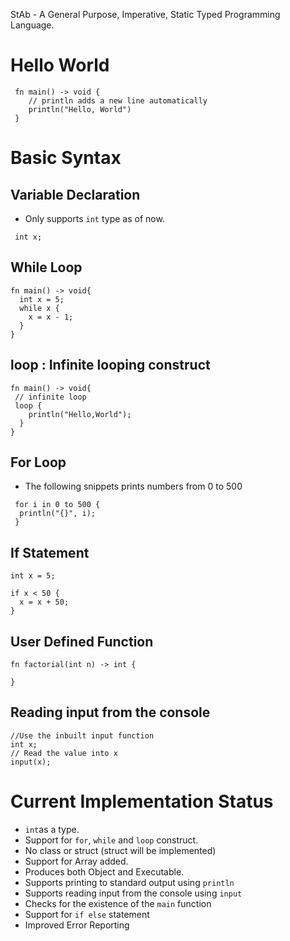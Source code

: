 StAb - A General Purpose, Imperative, Static Typed Programming Language.

# Hello World

```
 fn main() -> void {
    // println adds a new line automatically
    println("Hello, World")
 }
```

# Basic Syntax

## Variable Declaration
 - Only supports `int` type as of now.
```
 int x;
```

## While Loop

```
fn main() -> void{
  int x = 5;
  while x {
    x = x - 1;
  }
}
```

## loop : Infinite looping construct 

```
fn main() -> void{ 
 // infinite loop
 loop {
    println("Hello,World");
  }
}
```
## For Loop
- The following snippets prints numbers from 0 to 500
```
 for i in 0 to 500 {
  println("{}", i);
 }
```
## If Statement
```
int x = 5;

if x < 50 {
  x = x + 50;
}
```

## User Defined Function

```
fn factorial(int n) -> int {
  
}
```

## Reading input from the console

```
//Use the inbuilt input function
int x;
// Read the value into x
input(x);
```

# Current Implementation Status 

 - `int`as a type.
 - Support for `for`, `while` and `loop` construct.
 - No class or struct (struct will be implemented)
 - Support for Array added.
 - Produces both Object and Executable.
 - Supports printing to standard output using `println`
 - Supports reading input from the console using `input`
 - Checks for the existence of the `main` function
 - Support for `if else` statement
 - Improved Error Reporting
